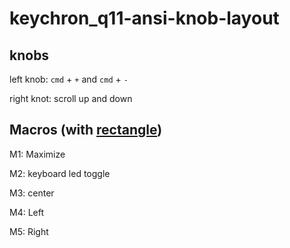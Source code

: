 # keychron_q11-ansi-knob-layout

## knobs

left knob: `cmd` + `+` and `cmd` + `-`

right knot: scroll up and down

## Macros (with [rectangle](https://rectangleapp.com/))
M1: Maximize

M2: keyboard led toggle

M3: center

M4: Left

M5: Right 
